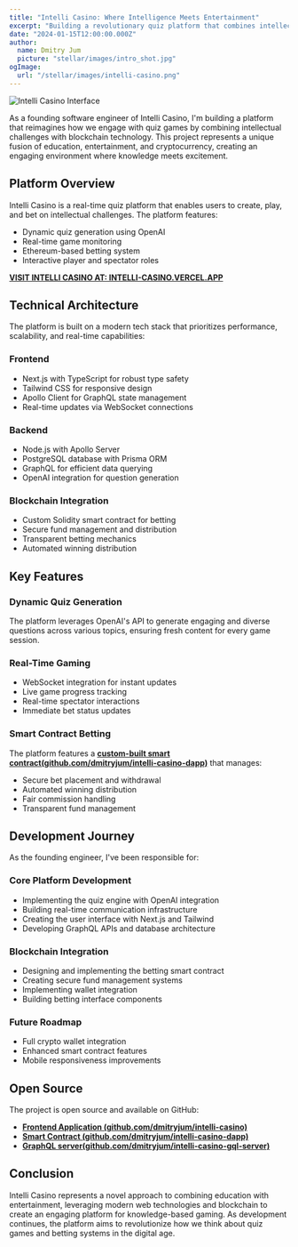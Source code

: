 ```yaml
---
title: "Intelli Casino: Where Intelligence Meets Entertainment"
excerpt: "Building a revolutionary quiz platform that combines intellectual challenges with blockchain-powered betting, creating a unique intersection of knowledge and entertainment."
date: "2024-01-15T12:00:00.000Z"
author:
  name: Dmitry Jum
  picture: "stellar/images/intro_shot.jpg"
ogImage:
  url: "/stellar/images/intelli-casino.png"
---
```

![Intelli Casino Interface](/stellar/images/intelli-casino.png)

As a founding software engineer of Intelli Casino, I'm building a platform that reimagines how we engage with quiz games by combining intellectual challenges with blockchain technology. This project represents a unique fusion of education, entertainment, and cryptocurrency, creating an engaging environment where knowledge meets excitement.


## Platform Overview

Intelli Casino is a real-time quiz platform that enables users to create, play, and bet on intellectual challenges. The platform features:
- Dynamic quiz generation using OpenAI
- Real-time game monitoring
- Ethereum-based betting system
- Interactive player and spectator roles

**[VISIT INTELLI CASINO AT: INTELLI-CASINO.VERCEL.APP](https://intelli-casino.vercel.app/)**
## Technical Architecture

The platform is built on a modern tech stack that prioritizes performance, scalability, and real-time capabilities:

### Frontend
- Next.js with TypeScript for robust type safety
- Tailwind CSS for responsive design
- Apollo Client for GraphQL state management
- Real-time updates via WebSocket connections

### Backend
- Node.js with Apollo Server
- PostgreSQL database with Prisma ORM
- GraphQL for efficient data querying
- OpenAI integration for question generation

### Blockchain Integration
- Custom Solidity smart contract for betting
- Secure fund management and distribution
- Transparent betting mechanics
- Automated winning distribution

## Key Features

### Dynamic Quiz Generation
The platform leverages OpenAI's API to generate engaging and diverse questions across various topics, ensuring fresh content for every game session.

### Real-Time Gaming

- WebSocket integration for instant updates
- Live game progress tracking
- Real-time spectator interactions
- Immediate bet status updates

### Smart Contract Betting
The platform features a **[custom-built smart contract(github.com/dmitryjum/intelli-casino-dapp)](https://github.com/dmitryjum/intelli-casino-dapp)** that manages:
- Secure bet placement and withdrawal
- Automated winning distribution
- Fair commission handling
- Transparent fund management

## Development Journey

As the founding engineer, I've been responsible for:

### Core Platform Development
- Implementing the quiz engine with OpenAI integration
- Building real-time communication infrastructure
- Creating the user interface with Next.js and Tailwind
- Developing GraphQL APIs and database architecture

### Blockchain Integration
- Designing and implementing the betting smart contract
- Creating secure fund management systems
- Implementing wallet integration
- Building betting interface components

### Future Roadmap
- Full crypto wallet integration
- Enhanced smart contract features
- Mobile responsiveness improvements

## Open Source

The project is open source and available on GitHub:
- **[Frontend Application (github.com/dmitryjum/intelli-casino)](https://github.com/dmitryjum/intelli-casino)**
- **[Smart Contract (github.com/dmitryjum/intelli-casino-dapp)](https://github.com/dmitryjum/intelli-casino-dapp)**
- **[GraphQL server(github.com/dmitryjum/intelli-casino-gql-server)](https://github.com/dmitryjum/intelli-casino-gql-server)**

## Conclusion

Intelli Casino represents a novel approach to combining education with entertainment, leveraging modern web technologies and blockchain to create an engaging platform for knowledge-based gaming. As development continues, the platform aims to revolutionize how we think about quiz games and betting systems in the digital age.
